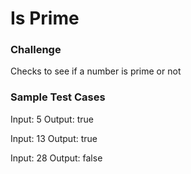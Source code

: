 # Is Prime

### Challenge

Checks to see if a number is prime or not

### Sample Test Cases

Input: 5
Output: true

Input: 13
Output: true

Input: 28
Output: false
